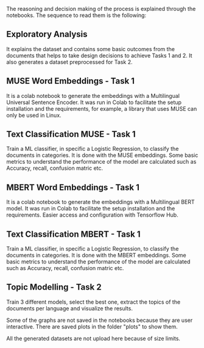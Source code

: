 The reasoning and decision making of the process is explained through the notebooks. The sequence to read them is the following:

## Exploratory Analysis
It explains the dataset and contains some basic outcomes from the documents that helps to take design decisions to achieve Tasks 1 and 2. It also generates a dataset preprocessed for Task 2.

## MUSE Word Embeddings - Task 1
It is a colab notebook to generate the embeddings with a Multilingual Universal Sentence Encoder. It was run in Colab to facilitate the setup installation and the requirements, for example, a library that uses MUSE can only be used in Linux.

## Text Classification MUSE - Task 1
Train a ML classifier, in specific a Logistic Regression, to classify the documents in categories. It is done with the MUSE embeddings. Some basic metrics to understand the performance of the model are calculated such as Accuracy, recall, confusion matric etc.

## MBERT Word Embeddings - Task 1
It is a colab notebook to generate the embeddings with a Multilingual BERT model. It was run in Colab to facilitate the setup installation and the requirements. Easier access and configuration with Tensorflow Hub.

## Text Classification MBERT - Task 1
Train a ML classifier, in specific a Logistic Regression, to classify the documents in categories. It is done with the MBERT embeddings. Some basic metrics to understand the performance of the model are calculated such as Accuracy, recall, confusion matric etc.

## Topic Modelling - Task 2
Train 3 different models, select the best one, extract the topics of the documents per language and visualize the results.

Some of the graphs are not saved in the notebooks because they are user interactive. There are saved plots in the folder "plots" to show them.

All the generated datasets are not upload here because of size limits.
